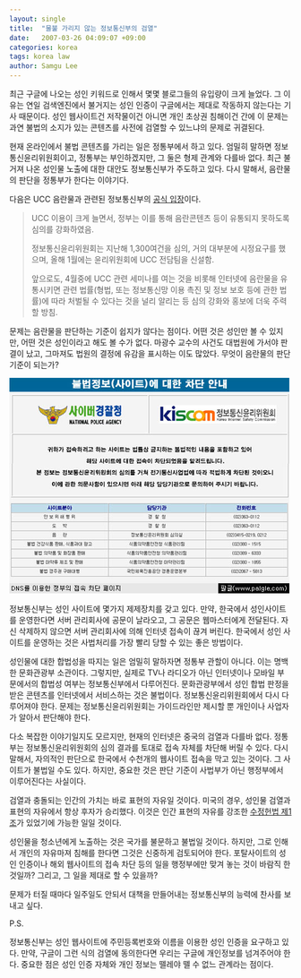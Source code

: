 ```yaml
---
layout: single
title:  "물불 가리지 않는 정보통신부의 검열"
date:   2007-03-26 04:09:07 +09:00
categories: korea
tags: korea law
author: Samgu Lee
---
```

최근 구글에 나오는 성인 키워드로 인해서 몇몇 블로그들의 유입량이 크게 늘었다. 그 이유는 연일 검색엔진에서 불거지는 성인 인증이 구글에서는 제대로 작동하지 않는다는 기사 때문이다. 성인 웹사이트건 저작물이건 아니면 개인 초상권 침해이건 간에 이 문제는 과연 불법의 소지가 있는 콘텐츠를 사전에 검열할 수 있느냐의 문제로 귀결된다.

현재 온라인에서 불법 콘텐츠를 가리는 일은 정통부에서 하고 있다. 엄밀히 말하면 정보통신윤리위원회이고, 정통부는 부인하겠지만, 그 둘은 형제 관계와 다를바 없다. 최근 불거져 나온 성인물 노출에 대한 대안도 정보통신부가 주도하고 있다. 다시 말해서, 음란물의 판단을 정통부가 한다는 이야기다.

다음은 UCC 음란물과 관련된 정보통신부의 [공식 입장](http://mic.news.go.kr/mic/jsp/mic1_branch.jsp?_action=news_view&amp;_property=r_sec_1&amp;_id=155183896&amp;currPage=&amp;_category=)이다.

> UCC 이용이 크게 늘면서, 정부는 이를 통해 음란콘텐츠 등이 유통되지 못하도록 심의를 강화하였음.
>
> 정보통신윤리위원회는 지난해 1,300여건을 심의, 거의 대부분에 시정요구를 했으며, 올해 1월에는 윤리위원회에 UCC 전담팀을 신설함.
>
> 앞으로도, 4월중에 UCC 관련 세미나를 여는 것을 비롯해 인터넷에 음란물을 유통시키면 관련 법률(형법, 또는 정보통신망 이용 촉진 및 정보 보호 등에 관한 법률)에 따라 처벌될 수 있다는 것을 널리 알리는 등 심의 강화와 홍보에 더욱 주력할 방침.

문제는 음란물을 판단하는 기준이 쉽지가 않다는 점이다. 어떤 것은 성인만 볼 수 있지만, 어떤 것은 성인이라고 해도 볼 수가 없다. 마광수 교수의 사건도 대법원에 가서야 판결이 났고, 그마져도 법원의 결정에 유감을 표시하는 이도 많았다. 무엇이 음란물의 판단 기준이 되는가?

![정부의 접속 차단시 노출되는 페이지](/assets/dns-block-of-koean-government.jpg)

정보통신부는 성인 사이트에 몇가지 제제장치를 갖고 있다. 만약, 한국에서 성인사이트를 운영한다면 서버 관리회사에 공문이 날라오고, 그 공문은 웹마스터에게 전달된다. 자신 삭제하지 않으면 서버 관리회사에 의해 인터넷 접속이 끊겨 버린다. 한국에서 성인 사이트를 운영하는 것은 사법처리를 가장 빨리 당할 수 있는 좋은 방법이다.

성인물에 대한 합법성을 따지는 일은 엄밀히 말하자면 정통부 관할이 아니다. 이는 명백한 문화관광부 소관이다. 그렇지만, 실제로 TV나 라디오가 아닌 인터넷이나 모바일 부문에서의 합법성 여부는 정보통신부에서 다루어진다. 문화관광부에서 성인 합법 판정을 받은 콘텐츠를 인터넷에서 서비스하는 것은 불법이다. 정보통신윤리위원회에서 다시 다루어져야 한다. 문제는 정보통신윤리위원회는 가이드라인만 제시할 뿐 개인이나 사업자가 알아서 판단해야 한다.

다소 복잡한 이야기일지도 모르지만, 현재의 인터넷은 중국의 검열과 다를바 없다. 정통부는 정보통신윤리위원회의 심의 결과를 토대로 접속 자체를 차단해 버릴 수 있다. 다시 말해서, 자의적인 판단으로 한국에서 수천개의 웹사이트 접속을 막고 있는 것이다. 그 사이트가 불법일 수도 있다. 하지만, 중요한 것은 판단 기준이 사법부가 아닌 행정부에서 이루어진다는 사실이다.

검열과 충돌되는 인간의 가치는 바로 표현의 자유일 것이다. 미국의 경우, 성인물 검열과 표현의 자유에서 항상 후자가 승리했다. 이것은 인간 표현의 자유를 강조한 [수정헌법 제1조](http://terms.naver.com/item.php?d1id=6&amp;docid=6385)가 있었기에 가능한 일일 것이다.

성인물을 청소년에게 노출하는 것은 국가를 불문하고 불법일 것이다. 하지만, 그로 인해서 개인의 자유마져 침해를 한다면 그것은 신중하게 검토되어야 한다. 포탈사이트의 성인 인증이나 해외 웹사이트의 접속 차단 등의 일을 행정부에만 맞겨 놓는 것이 바람직 한 것일까? 그리고, 그 일을 제대로 할 수 있을까?

문제가 터질 때마다 일주일도 안되서 대책을 만들어내는 정보통신부의 능력에 찬사를 보내고 싶다.

P.S.

정보통신부는 성인 웹사이트에 주민등록번호와 이름을 이용한 성인 인증을 요구하고 있다. 만약, 구글이 그런 식의 검열에 동의한다면 우리는 구글에 개인정보를 넘겨주어야 한다. 중요한 점은 성인 인증 자체와 개인 정보는 뗄레야 뗄 수 없느 관계라는 점이다.

